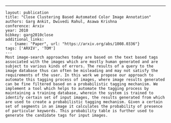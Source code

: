 ---
    layout: publication
    title: "Close Clustering Based Automated Color Image Annotation"
    authors: Garg Ankit, Dwivedi Rahul, Asawa Krishna
    conference: Arxiv
    year: 2010
    bibkey: garg2010close
    additional_links:
      - {name: "Paper", url: "https://arxiv.org/abs/1008.0336"}
    tags: ['ARXIV', 'TOM']
    ---
    Most image-search approaches today are based on the text based tags associated with the images which are mostly human generated and are subject to various kinds of errors. The results of a query to the image database thus can often be misleading and may not satisfy the requirements of the user. In this work we propose our approach to automate this tagging process of images, where image results generated can be fine filtered based on a probabilistic tagging mechanism. We implement a tool which helps to automate the tagging process by maintaining a training database, wherein the system is trained to identify certain set of input images, the results generated from which are used to create a probabilistic tagging mechanism. Given a certain set of segments in an image it calculates the probability of presence of particular keywords. This probability table is further used to generate the candidate tags for input images.